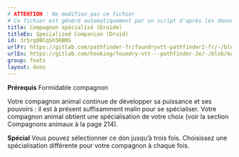 ```yaml
---
# ATTENTION : Ne modifiez pas ce fichier
# Ce fichier est généré automatiquement par un script d'après les données du module Foundry VTT officiel et de sa traduction
title: Compagnon spécialisé (Druide)
titleEn: Specialized Companion (Druid)
id: 3r5rg0BCqSh5RBNS
urlFr: https://gitlab.com/pathfinder-fr/foundryvtt-pathfinder2-fr/-/blob/master/data/feats/3r5rg0BCqSh5RBNS.htm
urlEn: https://gitlab.com/hooking/foundry-vtt---pathfinder-2e/-/blob/master/packs/data/feats.db/specialized-companion-druid.json
group: feats
layout: dons
---
```

**Prérequis** Formidable compagnon

Votre compagnon animal continue de développer sa puissance et ses pouvoirs : il est à présent suffisamment malin pour se spécialiser. Votre compagnon animal obtient une spécialisation de votre choix (voir la section Compagnons animaux à la page 214).

**Spécial** Vous pouvez sélectionner ce don jusqu’à trois fois. Choisissez une spécialisation différente pour votre compagnon à chaque fois.


